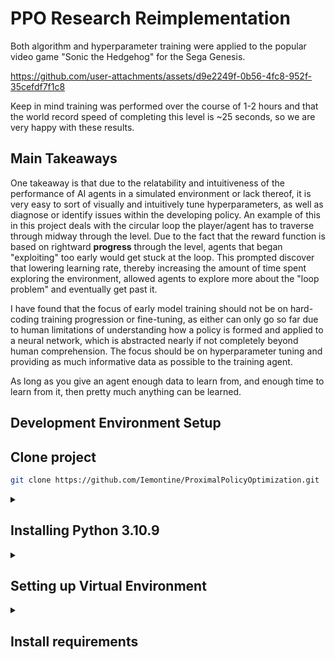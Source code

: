 # PPO Research Reimplementation

Both algorithm and hyperparameter training were applied to the popular video game "Sonic the Hedgehog" for the Sega Genesis.

https://github.com/user-attachments/assets/d9e2249f-0b56-4fc8-952f-35cefdf7f1c8

Keep in mind training was performed over the course of 1-2 hours and that the world record speed of completing this level is ~25 seconds, so we are very happy with these results.

## Main Takeaways

One takeaway is that due to the relatability and intuitiveness of the performance of AI agents in a simulated environment or lack thereof, it is very easy to sort of visually and intuitively tune hyperparameters, as well as diagnose or identify issues within the developing policy. An example of this in this project deals with the circular loop the player/agent has to traverse through midway through the level. Due to the fact that the reward function is based on rightward **progress** through the level, agents that began "exploiting" too early would get stuck at the loop. This prompted discover that lowering learning rate, thereby increasing the amount of time spent exploring the environment, allowed agents to explore more about the "loop problem" and eventually get past it.

I have found that the focus of early model training should not be on hard-coding training progression or fine-tuning, as either can only go so far due to human limitations of understanding how a policy is formed and applied to a neural network, which is abstracted nearly if not completely beyond human comprehension. The focus should be on hyperparameter tuning and providing as much informative data as possible to the training agent.

As long as you give an agent enough data to learn from, and enough time to learn from it, then pretty much anything can be learned.

## Development Environment Setup
## Clone project
```bash
git clone https://github.com/Iemontine/ProximalPolicyOptimization.git
```
<details>
<summary><h2>Installing Python 3.10.9</h2></summary>

* #### On Ubuntu 22.04
    *
        ```bash
        sudo apt update
        sudo apt upgrade
        sudo apt install build-essential zlib1g-dev libncurses5-dev libgdbm-dev libnss3-dev libssl-dev libreadline-dev libffi-dev libsqlite3-dev wget libbz2-dev
        wget https://www.python.org/ftp/python/3.10.9/Python-3.10.9.tgz
        tar -xf Python-3.10.9.tgz
        cd Python-3.10.9
        ./configure --enable-optimizations
        make -j$(nproc)
        sudo make altinstall
        ```
* #### On Windows/Mac
    * Download from https://www.python.org/downloads/release/python-3109/</li></ul></ul>
    </details>

<details>
<summary><h2>Setting up Virtual Environment</h2></summary>

* #### Option 1: VSC builtin
    * Create a VSC virtual environment with Ctrl + Shift + P -> Python: Create Environment
    * Select Python 3.10.9
* #### Option 2: Run the following commands
    * Create the virtual environment: ```python -m venv .venv```
    * Activate the virtual environment
        * On Windows: ```.\.venv\Scripts\activate```
        * On Mac: ```source .venv/bin/activate```
</details>

<details>
<summary><h2>Install requirements</h2></summary>

* #### Install requirements via requirements.txt
    * ```pip install -r requirements.txt```
    * NOTE: You may need to manually install some libraries that cause errors during installation.
* #### CUDA 12.1
    * To install CUDA versions of pytorch, ensure you have CUDA 12.1 on your machine. You may have to manually install torch, torchaudio, and torchvision if you do not have an NVIDIA GPU or do not external processing services like Google Colab.
    * Certain CSIF computers at UC Davis have NVIDIA GPUs, so connecting to them is an alternate option
* #### PyLaTeX Hint
    * When installing pylatex, if you get stuck on "Pregenerating ConTeXt MarkIV format. This may take some time...", hold down the Enter key in the console until it finishes. Don't ask me why this works.
* #### Additional requirements
    ```bash
    pip install gymnasium[accept-rom-license]
    pip install stable-baselines3[extra]
    ```
    * Acquire Sonic the Hedgehog ROM. Then run: ```python3 -m retro.import ./ROM```
</details>
